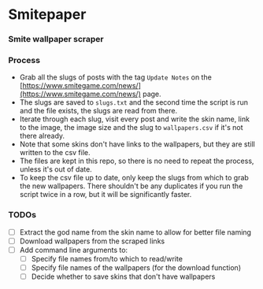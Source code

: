 # Smitepaper
### Smite wallpaper scraper

### Process
- Grab all the slugs of posts with the tag `Update Notes` on the [https://www.smitegame.com/news/](https://www.smitegame.com/news/) page.
- The slugs are saved to `slugs.txt` and the second time the script is run and the file exists, the slugs are read from there.
- Iterate through each slug, visit every post and write the skin name, link to the image, the image size and the slug to `wallpapers.csv` if it's not there already.
- Note that some skins don't have links to the wallpapers, but they are still written to the csv file.
- The files are kept in this repo, so there is no need to repeat the process, unless it's out of date.
- To keep the csv file up to date, only keep the slugs from which to grab the new wallpapers. There shouldn't be any duplicates if you run the script twice in a row, but it will be significantly faster.

### TODOs
- [ ] Extract the god name from the skin name to allow for better file naming
- [ ] Download wallpapers from the scraped links
- [ ] Add command line arguments to:
    - [ ] Specify file names from/to which to read/write
    - [ ] Specify file names of the wallpapers (for the download function)
    - [ ] Decide whether to save skins that don't have wallpapers